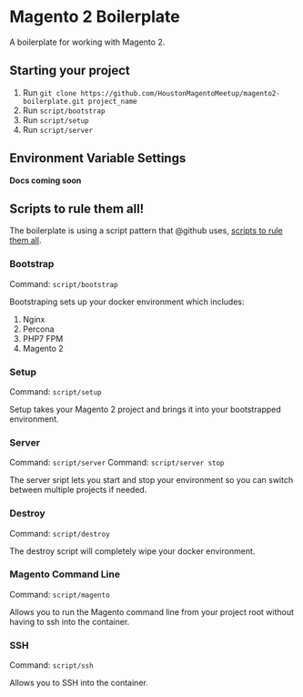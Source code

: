# Magento 2 Boilerplate

A boilerplate for working with Magento 2.

## Starting your project
1. Run `git clone https://github.com/HoustonMagentoMeetup/magento2-boilerplate.git project_name`
2. Run `script/bootstrap`
3. Run `script/setup`
4. Run `script/server`

## Environment Variable Settings
**Docs coming soon**

## Scripts to rule them all!
The boilerplate is using a script pattern that @github uses, [scripts to rule them all](https://github.com/github/scripts-to-rule-them-all). 

### Bootstrap
Command: `script/bootstrap`

Bootstraping sets up your docker environment which includes:

1. Nginx
2. Percona
3. PHP7 FPM
4. Magento 2

### Setup
Command: `script/setup`

Setup takes your Magento 2 project and brings it into your bootstrapped environment.

### Server
Command: `script/server`
Command: `script/server stop`

The server sript lets you start and stop your environment so you can switch between multiple projects if needed.

### Destroy
Command: `script/destroy`

The destroy script will completely wipe your docker environment.

### Magento Command Line
Command: `script/magento`

Allows you to run the Magento command line from your project root without having to ssh into the container.

### SSH
Command: `script/ssh`

Allows you to SSH into the container.
